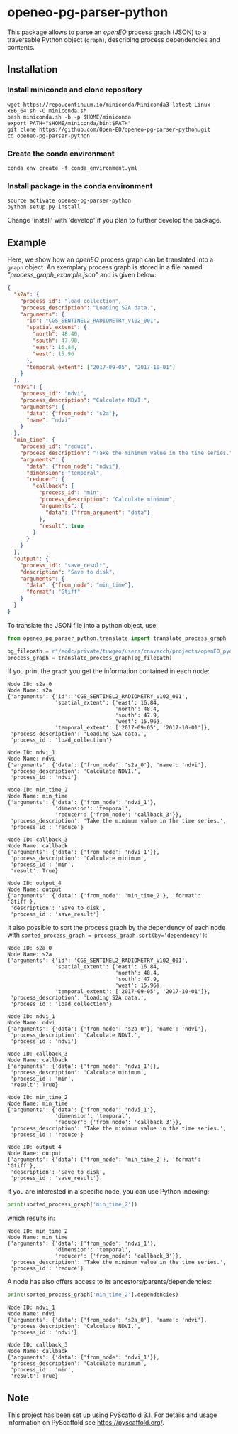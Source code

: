 # openeo-pg-parser-python

This package allows to parse an *openEO* process graph (JSON) to a traversable Python object (`graph`), describing process dependencies and contents.


## Installation

### Install miniconda and clone repository

```
wget https://repo.continuum.io/miniconda/Miniconda3-latest-Linux-x86_64.sh -O miniconda.sh
bash miniconda.sh -b -p $HOME/miniconda
export PATH="$HOME/miniconda/bin:$PATH"
git clone https://github.com/Open-EO/openeo-pg-parser-python.git
cd openeo-pg-parser-python
 ```

### Create the conda environment

```
conda env create -f conda_environment.yml
```

### Install package in the conda environment

```
source activate openeo-pg-parser-python
python setup.py install
```

Change 'install' with 'develop' if you plan to further develop the package.


## Example

Here, we show how an *openEO* process graph can be translated into a `graph` object.
An exemplary process graph is stored in a file named *"process_graph_example.json"* and is given below:
```json
{
  "s2a": {
    "process_id": "load_collection",
    "process_description": "Loading S2A data.",
    "arguments": {
      "id": "CGS_SENTINEL2_RADIOMETRY_V102_001",
      "spatial_extent": {
        "north": 48.40,
        "south": 47.90,
        "east": 16.84,
        "west": 15.96
      },
      "temporal_extent": ["2017-09-05", "2017-10-01"]
    }
  },
  "ndvi": {
    "process_id": "ndvi",
    "process_description": "Calculate NDVI.",
    "arguments": {
      "data": {"from_node": "s2a"},
      "name": "ndvi"
    }
  },
  "min_time": {
    "process_id": "reduce",
    "process_description": "Take the minimum value in the time series.",
    "arguments": {
      "data": {"from_node": "ndvi"},
      "dimension": "temporal",
      "reducer": {
        "callback": {
          "process_id": "min",
          "process_description": "Calculate minimum",
          "arguments": {
            "data": {"from_argument": "data"}
          },
          "result": true
        }
      }
    }
  },
  "output": {
    "process_id": "save_result",
    "description": "Save to disk",
    "arguments": {
      "data": {"from_node": "min_time"},
      "format": "Gtiff"
    }
  }
}
```
To translate the JSON file into a python object, use:
```python
from openeo_pg_parser_python.translate import translate_process_graph

pg_filepath = r"/eodc/private/tuwgeo/users/cnavacch/projects/openEO_pydevel/openeo-pg-parser-python/tests/process_graphs/test_1.json"
process_graph = translate_process_graph(pg_filepath)
```
If you print the `graph` you get the information contained in each node:
```
Node ID: s2a_0
Node Name: s2a
{'arguments': {'id': 'CGS_SENTINEL2_RADIOMETRY_V102_001',
               'spatial_extent': {'east': 16.84,
                                  'north': 48.4,
                                  'south': 47.9,
                                  'west': 15.96},
               'temporal_extent': ['2017-09-05', '2017-10-01']},
 'process_description': 'Loading S2A data.',
 'process_id': 'load_collection'}

Node ID: ndvi_1
Node Name: ndvi
{'arguments': {'data': {'from_node': 's2a_0'}, 'name': 'ndvi'},
 'process_description': 'Calculate NDVI.',
 'process_id': 'ndvi'}

Node ID: min_time_2
Node Name: min_time
{'arguments': {'data': {'from_node': 'ndvi_1'},
               'dimension': 'temporal',
               'reducer': {'from_node': 'callback_3'}},
 'process_description': 'Take the minimum value in the time series.',
 'process_id': 'reduce'}

Node ID: callback_3
Node Name: callback
{'arguments': {'data': {'from_node': 'ndvi_1'}},
 'process_description': 'Calculate minimum',
 'process_id': 'min',
 'result': True}

Node ID: output_4
Node Name: output
{'arguments': {'data': {'from_node': 'min_time_2'}, 'format': 'Gtiff'},
 'description': 'Save to disk',
 'process_id': 'save_result'}
```
It also possible to sort the process graph by the dependency of each node
with `sorted_process_graph = process_graph.sort(by='dependency')`:
```
Node ID: s2a_0
Node Name: s2a
{'arguments': {'id': 'CGS_SENTINEL2_RADIOMETRY_V102_001',
               'spatial_extent': {'east': 16.84,
                                  'north': 48.4,
                                  'south': 47.9,
                                  'west': 15.96},
               'temporal_extent': ['2017-09-05', '2017-10-01']},
 'process_description': 'Loading S2A data.',
 'process_id': 'load_collection'}

Node ID: ndvi_1
Node Name: ndvi
{'arguments': {'data': {'from_node': 's2a_0'}, 'name': 'ndvi'},
 'process_description': 'Calculate NDVI.',
 'process_id': 'ndvi'}

Node ID: callback_3
Node Name: callback
{'arguments': {'data': {'from_node': 'ndvi_1'}},
 'process_description': 'Calculate minimum',
 'process_id': 'min',
 'result': True}

Node ID: min_time_2
Node Name: min_time
{'arguments': {'data': {'from_node': 'ndvi_1'},
               'dimension': 'temporal',
               'reducer': {'from_node': 'callback_3'}},
 'process_description': 'Take the minimum value in the time series.',
 'process_id': 'reduce'}

Node ID: output_4
Node Name: output
{'arguments': {'data': {'from_node': 'min_time_2'}, 'format': 'Gtiff'},
 'description': 'Save to disk',
 'process_id': 'save_result'}
```
If you are interested in a specific node, you can use Python indexing:
```python
print(sorted_process_graph['min_time_2'])
```
which results in:
```
Node ID: min_time_2
Node Name: min_time
{'arguments': {'data': {'from_node': 'ndvi_1'},
               'dimension': 'temporal',
               'reducer': {'from_node': 'callback_3'}},
 'process_description': 'Take the minimum value in the time series.',
 'process_id': 'reduce'}
```
A node has also offers access to its ancestors/parents/dependencies:
```python
print(sorted_process_graph['min_time_2'].dependencies)
```

```
Node ID: ndvi_1
Node Name: ndvi
{'arguments': {'data': {'from_node': 's2a_0'}, 'name': 'ndvi'},
 'process_description': 'Calculate NDVI.',
 'process_id': 'ndvi'}

Node ID: callback_3
Node Name: callback
{'arguments': {'data': {'from_node': 'ndvi_1'}},
 'process_description': 'Calculate minimum',
 'process_id': 'min',
 'result': True}
```

## Note

This project has been set up using PyScaffold 3.1. For details and usage
information on PyScaffold see https://pyscaffold.org/.
